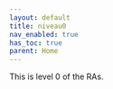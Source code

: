 ```yaml
---
layout: default
title: niveau0
nav_enabled: true
has_toc: true
parent: Home
---
```

This is level 0 of the RAs.
